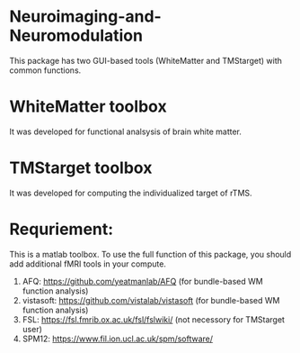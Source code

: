 # Neuroimaging-and-Neuromodulation

This package has two GUI-based tools (WhiteMatter and TMStarget) with common functions.

# WhiteMatter toolbox
 
It was developed for functional analsysis of brain white matter. 

# TMStarget toolbox

It was developed for computing the individualized target of rTMS. 

# Requriement:
This is a matlab toolbox. To use the full function of this package, you should add additional fMRI tools in your compute.
1) AFQ: https://github.com/yeatmanlab/AFQ (for bundle-based WM function analysis)
2) vistasoft:  https://github.com/vistalab/vistasoft (for bundle-based WM function analysis)
3) FSL: https://fsl.fmrib.ox.ac.uk/fsl/fslwiki/  (not necessory for TMStarget user)
4) SPM12: https://www.fil.ion.ucl.ac.uk/spm/software/
